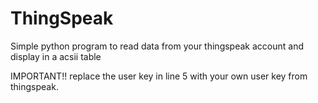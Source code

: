 # ThingSpeak
Simple python program to read data from your thingspeak account and display in a acsii table


IMPORTANT!!
replace the user key in line 5 with your own user key from thingspeak.
